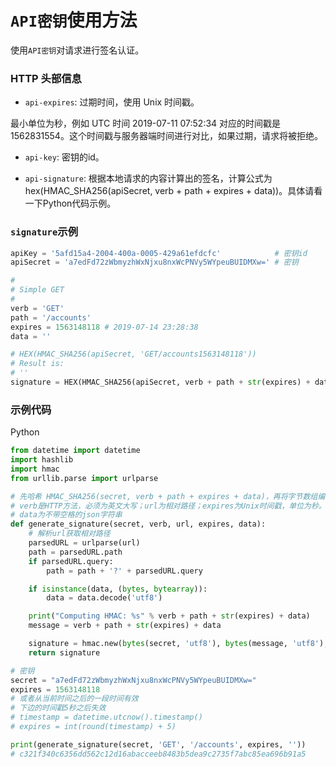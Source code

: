 # `API密钥`使用方法

使用`API密钥`对请求进行签名认证。

<!-- https://testnet.bitmex.com/app/apiKeysUsage -->

### HTTP 头部信息

- `api-expires`: 过期时间，使用 Unix 时间戳。

最小单位为秒，例如 UTC 时间 2019-07-11 07:52:34 对应的时间戳是 1562831554。这个时间戳与服务器端时间进行对比，如果过期，请求将被拒绝。

- `api-key`: 密钥的id。

- `api-signature`: 根据本地请求的内容计算出的签名，计算公式为 hex(HMAC_SHA256(apiSecret, verb + path + expires + data))。具体请看一下Python代码示例。

###  `signature`示例

```python
apiKey = '5afd15a4-2004-400a-0005-429a61efdcfc'            # 密钥id
apiSecret = 'a7edFd72zWbmyzhWxNjxu8nxWcPNVy5WYpeuBUIDMXw=' # 密钥

#
# Simple GET
#
verb = 'GET'
path = '/accounts'
expires = 1563148118 # 2019-07-14 23:28:38
data = ''

# HEX(HMAC_SHA256(apiSecret, 'GET/accounts1563148118'))
# Result is:
# ''
signature = HEX(HMAC_SHA256(apiSecret, verb + path + str(expires) + data))
```

### 示例代码

Python
```python
from datetime import datetime
import hashlib
import hmac
from urllib.parse import urlparse

# 先哈希 HMAC_SHA256(secret, verb + path + expires + data)，再将字节数组编码为成16进制字符串即为signature
# verb是HTTP方法，必须为英文大写；url为相对路径；expires为Unix时间戳，单位为秒。
# data为不带空格的json字符串
def generate_signature(secret, verb, url, expires, data):
    # 解析url获取相对路径
    parsedURL = urlparse(url)
    path = parsedURL.path
    if parsedURL.query:
        path = path + '?' + parsedURL.query

    if isinstance(data, (bytes, bytearray)):
        data = data.decode('utf8')

    print("Computing HMAC: %s" % verb + path + str(expires) + data)
    message = verb + path + str(expires) + data

    signature = hmac.new(bytes(secret, 'utf8'), bytes(message, 'utf8'), digestmod=hashlib.sha256).hexdigest()
    return signature

# 密钥
secret = "a7edFd72zWbmyzhWxNjxu8nxWcPNVy5WYpeuBUIDMXw="
expires = 1563148118
# 或者从当前时间之后的一段时间有效
# 下边的时间戳5秒之后失效
# timestamp = datetime.utcnow().timestamp()
# expires = int(round(timestamp) + 5)

print(generate_signature(secret, 'GET', '/accounts', expires, ''))
# c321f340c6356dd562c12d16abacceeb8483b5dea9c2735f7abc85ea696b91a5
```